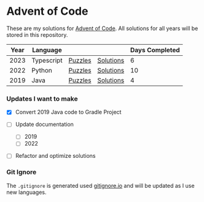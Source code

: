 # Advent of Code

These are my solutions for [Advent of Code](https://www.adventofcode.com/). All solutions for all years will be stored
in this repository.

| Year | Language   |                                              |                   | Days Completed |
|------|------------|----------------------------------------------|-------------------|----------------|
| 2023 | Typescript | [Puzzles](https://www.adventofcode.com/2023) | [Solutions](2023) | 6              |
| 2022 | Python     | [Puzzles](https://www.adventofcode.com/2022) | [Solutions](2022) | 10             |
| 2019 | Java       | [Puzzles](https://www.adventofcode.com/2019) | [Solutions](2019) | 4              |

### Updates I want to make

- [x] Convert 2019 Java code to Gradle Project
- [ ] Update documentation
  - [ ] 2019
  - [ ] 2022
- [ ] Refactor and optimize solutions


### Git Ignore

The `.gitignore` is generated used [gitignore.io](https://gitignore.io/) and will be updated as I use new languages.
